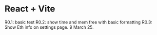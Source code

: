 # React + Vite

R0.1: basic test
R0.2: show time and mem free with basic formatting
R0.3: Show Eth info on settings page. 9 March 25.